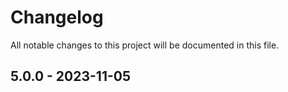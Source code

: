 # Changelog

All notable changes to this project will be documented in this file.

## 5.0.0 - 2023-11-05


